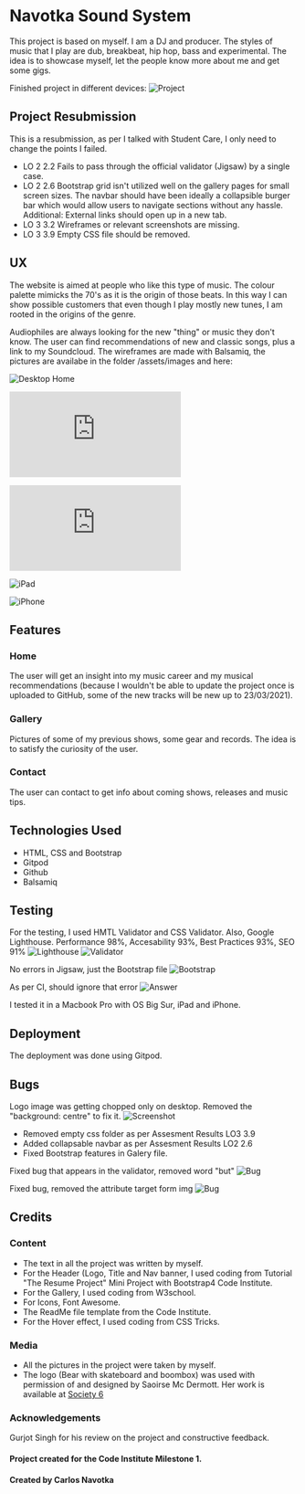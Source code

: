 # Navotka Sound System

This project is based on myself. I am a DJ and producer. The styles of music that I play are dub, breakbeat, hip hop, bass and experimental.
The idea is to showcase myself, let the people know more about me and get some gigs.

Finished project in different devices:
![Project](https://github.com/cnavotka/navotka-soundsystem/blob/master/assets/images/finishedproject.png)

## Project Resubmission
This is a resubmission, as per I talked with Student Care, I only need to change the points I failed. 
* LO 2 2.2 Fails to pass through the official validator (Jigsaw) by a single case.
* LO 2 2.6 Bootstrap grid isn't utilized well on the gallery pages for small screen sizes. The navbar should have been ideally a collapsible burger bar which would allow users to navigate sections without any hassle. Additional: External links should open up in a new tab.
* LO 3 3.2 Wireframes or relevant screenshots are missing.
* LO 3 3.9 Empty CSS file should be removed.

## UX
The website is aimed at people who like this type of music. The colour palette mimicks the 70's as it is the origin of those beats. In this way I can show possible customers that even though I play mostly new tunes, I am rooted in the origins of the genre.

Audiophiles are always looking for the new "thing" or music they don't know. The user can find recommendations of new and classic songs, plus a link to my Soundcloud.
The wireframes are made with Balsamiq, the pictures are availabe in the folder /assets/images and here:

![Desktop Home](https://github.com/cnavotka/navotka-soundsystem/blob/master/assets/images/BalsamiqMS1home.png)

![Desktop Gallery](https://github.com/cnavotka/navotka-soundsystem/blob/master/assets/images/BalsamiqMS1.pdf)

![Desktop Contact](https://github.com/cnavotka/navotka-soundsystem/blob/master/assets/images/BalsamiqMS1iii.pdf)

![iPad](https://github.com/cnavotka/navotka-soundsystem/blob/master/assets/images/iPadii.png)

![iPhone](https://github.com/cnavotka/navotka-soundsystem/blob/master/assets/images/Mobile%20balsamiq.png)


## Features
### Home
The user will get an insight into my music career and my musical recommendations (because I wouldn't be able to update the project once is uploaded to GitHub, some of the new tracks will be new up to 23/03/2021).

### Gallery

Pictures of some of my previous shows, some gear and records. The idea is to satisfy the curiosity of the user.

### Contact
The user can contact to get info about coming shows, releases and music tips.

## Technologies Used

* HTML, CSS and Bootstrap
* Gitpod
* Github 
* Balsamiq 

## Testing
For the testing, I used HMTL Validator and CSS Validator. Also, Google Lighthouse.
Performance 98%, Accesability 93%, Best Practices 93%, SEO 91%
![Lighthouse](https://github.com/cnavotka/navotka-soundsystem/blob/master/assets/images/lighthouse%20updated%20performance.png)
![Validator](https://github.com/cnavotka/navotka-soundsystem/blob/master/assets/images/validatorhtml.png)

No errors in Jigsaw, just the Bootstrap file
![Bootstrap](https://github.com/cnavotka/navotka-soundsystem/blob/master/assets/images/error%20validator%20only%20bootstrap.png)

As per CI, should ignore that error
![Answer](https://github.com/cnavotka/navotka-soundsystem/blob/master/assets/images/explanation%20bootstrap%20error.png)

I tested it in a Macbook Pro with OS Big Sur, iPad and iPhone.

## Deployment
The deployment was done using Gitpod.

## Bugs
Logo image was getting chopped only on desktop. Removed the "background: centre" to fix it. 
![Screenshot](https://github.com/cnavotka/navotka-soundsystem/blob/master/assets/images/headlogcut.png)

* Removed empty css folder as per Assesment Results LO3 3.9
* Added collapsable navbar as per Assesment Results LO2 2.6
* Fixed Bootstrap features in Galery file.

Fixed bug that appears in the validator, removed word "but"
![Bug](https://github.com/cnavotka/navotka-soundsystem/blob/master/assets/images/error%20css%20style.png)

Fixed bug, removed the attribute target form img
![Bug](https://github.com/cnavotka/navotka-soundsystem/blob/master/assets/images/error%20target%20-blank.png)



## Credits
### Content
* The text in all the project was written by myself.
* For the Header (Logo, Title and Nav banner, I used coding from Tutorial "The Resume Project" Mini Project with Bootstrap4 Code Institute.
* For the Gallery, I used coding from W3school.
* For Icons, Font Awesome.
* The ReadMe file template from the Code Institute.
* For the Hover effect, I used coding from CSS Tricks.

### Media
* All the pictures in the project were taken by myself.
* The logo (Bear with skateboard and boombox) was used with permission of and designed by Saoirse Mc Dermott. Her work is available at [Society 6](https://society6.com/saoirsesushi)

### Acknowledgements

Gurjot Singh for his review on the project and constructive feedback.

#### Project created for the Code Institute Milestone 1.
#### Created by Carlos Navotka 






